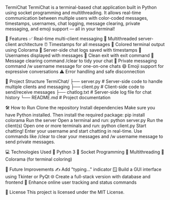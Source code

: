 TermiChat
TermiChat is a terminal-based chat application built in Python using socket programming and multithreading. It allows real-time communication between multiple users with color-coded messages, timestamps, usernames, chat logging, message clearing, private messaging, and emoji support — all in your terminal!

🚀 Features
✅ Real-time multi-client messaging
🧵 Multithreaded server-client architecture
⏰ Timestamps for all messages
🎨 Colored terminal output using Colorama
📁 Server-side chat logs saved with timestamps
👤 Usernames displayed with messages
🔌 Clean exit with exit command
🧹 Message clearing command /clear to tidy your chat
🤫 Private messaging command /w username message for one-on-one chats
😄 Emoji support for expressive conversations
⚠️ Error handling and safe disconnection

📁 Project Structure
TermiChat/
├── server.py          # Server-side code to handle multiple clients and messaging
├── client.py          # Client-side code to send/receive messages
├── chatlog.txt        # Server-side log file for chat history
└── README.md          # Project documentation

🛠️ How to Run
Clone the repository
Install dependencies
Make sure you have Python installed. Then install the required package:
pip install colorama
Run the server
Open a terminal and run:
python server.py
Run the client(s)
Open one or more terminals and run:
python client.py
Start chatting!
Enter your username and start chatting in real-time. Use commands like /clear to clear your messages and /w username message to send private messages.

💻 Technologies Used
🐍 Python 3
🔌 Socket Programming
🔁 Multithreading
🎨 Colorama (for terminal coloring)

🔮 Future Improvements
✍️ Add "typing..." indicator
🪟 Build a GUI interface using Tkinter or PyQt
🌐 Create a full-stack version with database and frontend
👥 Enhance online user tracking and status commands

📄 License
This project is licensed under the MIT License.
